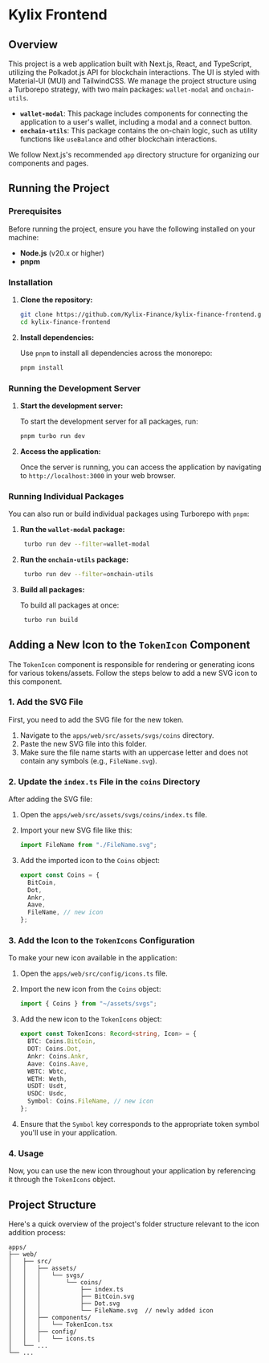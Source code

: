 # Kylix Frontend

## Overview

This project is a web application built with Next.js, React, and TypeScript, utilizing the Polkadot.js API for blockchain interactions. The UI is styled with Material-UI (MUI) and TailwindCSS. We manage the project structure using a Turborepo strategy, with two main packages: `wallet-modal` and `onchain-utils`.

- **`wallet-modal`**: This package includes components for connecting the application to a user's wallet, including a modal and a connect button.
- **`onchain-utils`**: This package contains the on-chain logic, such as utility functions like `useBalance` and other blockchain interactions.

We follow Next.js's recommended `app` directory structure for organizing our components and pages.

## Running the Project

### Prerequisites

Before running the project, ensure you have the following installed on your machine:

- **Node.js** (v20.x or higher)
- **pnpm**

### Installation

1. **Clone the repository:**

   ```bash
   git clone https://github.com/Kylix-Finance/kylix-finance-frontend.git
   cd kylix-finance-frontend
   ```

2. **Install dependencies:**

   Use `pnpm` to install all dependencies across the monorepo:

   ```bash
   pnpm install
   ```

### Running the Development Server

1. **Start the development server:**

   To start the development server for all packages, run:

   ```bash
   pnpm turbo run dev
   ```

2. **Access the application:**

   Once the server is running, you can access the application by navigating to `http://localhost:3000` in your web browser.

### Running Individual Packages

You can also run or build individual packages using Turborepo with `pnpm`:

1. **Run the `wallet-modal` package:**

   ```bash
    turbo run dev --filter=wallet-modal
   ```

2. **Run the `onchain-utils` package:**

   ```bash
    turbo run dev --filter=onchain-utils
   ```

3. **Build all packages:**

   To build all packages at once:

   ```bash
    turbo run build
   ```

## Adding a New Icon to the `TokenIcon` Component

The `TokenIcon` component is responsible for rendering or generating icons for various tokens/assets. Follow the steps below to add a new SVG icon to this component.

### 1. Add the SVG File

First, you need to add the SVG file for the new token.

1. Navigate to the `apps/web/src/assets/svgs/coins` directory.
2. Paste the new SVG file into this folder.
3. Make sure the file name starts with an uppercase letter and does not contain any symbols (e.g., `FileName.svg`).

### 2. Update the `index.ts` File in the `coins` Directory

After adding the SVG file:

1. Open the `apps/web/src/assets/svgs/coins/index.ts` file.
2. Import your new SVG file like this:

   ```typescript
   import FileName from "./FileName.svg";
   ```

3. Add the imported icon to the `Coins` object:

   ```typescript
   export const Coins = {
     BitCoin,
     Dot,
     Ankr,
     Aave,
     FileName, // new icon
   };
   ```

### 3. Add the Icon to the `TokenIcons` Configuration

To make your new icon available in the application:

1. Open the `apps/web/src/config/icons.ts` file.
2. Import the new icon from the `Coins` object:

   ```typescript
   import { Coins } from "~/assets/svgs";
   ```

3. Add the new icon to the `TokenIcons` object:

   ```typescript
   export const TokenIcons: Record<string, Icon> = {
     BTC: Coins.BitCoin,
     DOT: Coins.Dot,
     Ankr: Coins.Ankr,
     Aave: Coins.Aave,
     WBTC: Wbtc,
     WETH: Weth,
     USDT: Usdt,
     USDC: Usdc,
     Symbol: Coins.FileName, // new icon
   };
   ```

4. Ensure that the `Symbol` key corresponds to the appropriate token symbol you'll use in your application.

### 4. Usage

Now, you can use the new icon throughout your application by referencing it through the `TokenIcons` object.

## Project Structure

Here's a quick overview of the project's folder structure relevant to the icon addition process:

```
apps/
├── web/
│   ├── src/
│   │   ├── assets/
│   │   │   └── svgs/
│   │   │       └── coins/
│   │   │           ├── index.ts
│   │   │           ├── BitCoin.svg
│   │   │           ├── Dot.svg
│   │   │           └── FileName.svg  // newly added icon
│   │   ├── components/
│   │   │   └── TokenIcon.tsx
│   │   ├── config/
│   │   │   └── icons.ts
│   └── ...
└── ...
```
